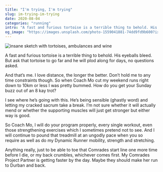 ```yaml
---
title: "I'm trying, I'm trying"
slug: im-trying-im-trying
date: 2020-08-04
categories: "running"
intro: "A fast and furious tortoise is a terrible thing to behold. His eyeballs bleed. But ask that tortoise to go far and he will plod along for days, no questions asked."
og_image: "https://images.unsplash.com/photo-1559041881-74dd9fd9b600?ixlib=rb-1.2.1&ixid=eyJhcHBfaWQiOjExNjk0OX0&w=1200&h=630&fit=crop"
---
```


<img src="https://res.cloudinary.com/dy6grlu8z/image/upload/v1596470438/e7wzfwsjghi5iw3mmrrq.png" alt="insane sketch with tortoises, ambulances and wine" />

A fast and furious tortoise is a terrible thing to behold. His eyeballs bleed. But ask that tortoise to go far and he will plod along for days, no questions asked.

And that’s me. I love distance, the longer the better. Don’t hold me to any time constraints though.
So when Coach Mo cut my weekend runs right down to 10km or less I was pretty bummed. How do you get your Sunday buzz out of an 8 kay trot?

I see where he’s going with this. He’s being sensible (ghastly word) and letting my cracked sacrum take a break. I’m not sure whether it will actually mend or whether the supporting muscles will just get stronger but either way is good.

So Coach Mo, I will do your program properly, every single workout, even those strengthening exercises which I sometimes pretend not to see. And I will continue to pound that treadmill at an ungodly pace when you so require as well as do my Dynamic Runner mobility, strength and stretching.

Anything really, just to be able to toe that Comrades start line one more time before I die, or my back crumbles, whichever comes first. My Comrades Project Partner is getting faster by the day. Maybe they should make her run to Durban and back.
